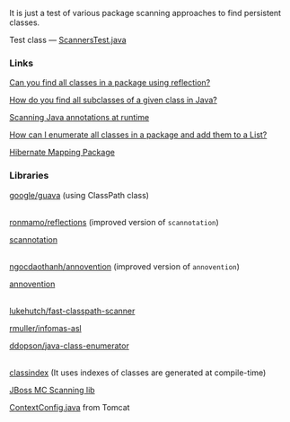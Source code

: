 It is just a test of various package scanning approaches to find persistent classes.

Test class — [ScannersTest.java](https://github.com/v-ladynev/hibernate-scanners-test/blob/master/src/test/java/com/github/ladynev/scanners/ScannersTest.java)

### Links

[Can you find all classes in a package using reflection?](http://stackoverflow.com/questions/520328/can-you-find-all-classes-in-a-package-using-reflection)

[How do you find all subclasses of a given class in Java?](http://stackoverflow.com/questions/492184/how-do-you-find-all-subclasses-of-a-given-class-in-java)

[Scanning Java annotations at runtime](http://stackoverflow.com/questions/259140/scanning-java-annotations-at-runtime)

[How can I enumerate all classes in a package and add them to a List?](http://stackoverflow.com/questions/176527/how-can-i-enumerate-all-classes-in-a-package-and-add-them-to-a-list)

[Hibernate Mapping Package](http://stackoverflow.com/questions/1413190/hibernate-mapping-package)

### Libraries
[google/guava](https://github.com/google/guava) (using ClassPath class)
<br /><br />

[ronmamo/reflections](https://github.com/ronmamo/reflections) (improved version of `scannotation`)

[scannotation](http://scannotation.sourceforge.net/)
<br/><br/>

[ngocdaothanh/annovention](https://github.com/ngocdaothanh/annovention) (improved version of `annovention`)

[annovention](http://code.google.com/p/annovention)
<br /><br />

[lukehutch/fast-classpath-scanner](https://github.com/lukehutch/fast-classpath-scanner)

[rmuller/infomas-asl](https://github.com/rmuller/infomas-asl)

[ddopson/java-class-enumerator](https://github.com/ddopson/java-class-enumerator)
<br/><br/>

[classindex](https://github.com/atteo/classindex) (It uses indexes of classes are generated at compile-time)

[JBoss MC Scanning lib](https://developer.jboss.org/wiki/MCScanninglib)

[ContextConfig.java](http://svn.apache.org/viewvc/tomcat/trunk/java/org/apache/catalina/startup/ContextConfig.java?annotate=1537835)  from Tomcat


